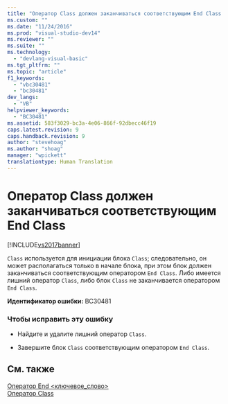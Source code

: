 ```yaml
---
title: "Оператор Class должен заканчиваться соответствующим End Class | Microsoft Docs"
ms.custom: ""
ms.date: "11/24/2016"
ms.prod: "visual-studio-dev14"
ms.reviewer: ""
ms.suite: ""
ms.technology: 
  - "devlang-visual-basic"
ms.tgt_pltfrm: ""
ms.topic: "article"
f1_keywords: 
  - "vbc30481"
  - "bc30481"
dev_langs: 
  - "VB"
helpviewer_keywords: 
  - "BC30481"
ms.assetid: 583f3029-bc3a-4e06-866f-92dbecc46f19
caps.latest.revision: 9
caps.handback.revision: 9
author: "stevehoag"
ms.author: "shoag"
manager: "wpickett"
translationtype: Human Translation
---
```

# Оператор Class должен заканчиваться соответствующим End Class
[!INCLUDE[vs2017banner](../../../csharp/includes/vs2017banner.md)]

`Class` используется для инициации блока `Class`; следовательно, он может располагаться только в начале блока, при этом блок должен заканчиваться соответствующим оператором `End Class`.  Либо имеется лишний оператор `Class`, либо блок `Class` не заканчивается оператором `End Class`.  
  
 **Идентификатор ошибки:** BC30481  
  
### Чтобы исправить эту ошибку  
  
-   Найдите и удалите лишний оператор `Class`.  
  
-   Завершите блок `Class` соответствующим оператором `End Class`.  
  
## См. также  
 [Оператор End \<ключевое\_слово\>](../../../visual-basic/language-reference/statements/end-keyword-statement.md)   
 [Оператор Class](../../../visual-basic/language-reference/statements/class-statement.md)